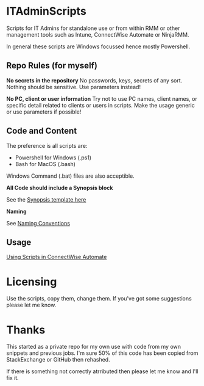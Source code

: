 # ITAdminScripts
Scripts for IT Admins for standalone use or from within RMM or other management tools such as Intune, ConnectWise Automate or NinjaRMM.

In general these scripts are Windows focussed hence mostly Powershell.

## Repo Rules (for myself)

**No secrets in the repository**
No passwords, keys, secrets of any sort. Nothing should be sensitive.
Use parameters instead!

**No PC, client or user information**
Try not to use PC names, client names, or specific detail related to clients or users in scripts.
Make the usage generic or use parameters if possible! 

## Code and Content
The preference is all scripts are:
- Powershell for Windows (.ps1)
- Bash for MacOS (.bash)

Windows Command (.bat) files are also acceptible.

**All Code should include a Synopsis block**

See the [Synopsis template here](https://github.com/andrewbadge/ITAdminScripts/blob/main/Help-and-Usage/Synopsis-Template.ps1)

**Naming**

See [Naming Conventions](https://github.com/andrewbadge/ITAdminScripts/blob/main/Help-and-Usage/Naming-Conventions.md)

## Usage

[Using Scripts in ConnectWise Automate](https://github.com/andrewbadge/ITAdminScripts/blob/main/Help-and-Usage/Using-Scripts-in-CWAutomate.md)

# Licensing

Use the scripts, copy them, change them. If you've got some suggestions please let me know.

# Thanks

This started as a private repo for my own use with code from my own snippets and previous jobs. I'm sure 50% of this code has been copied from StackExchange or GitHub then rehashed.

If there is something not correctly atrributed then please let me know and I'll fix it.
